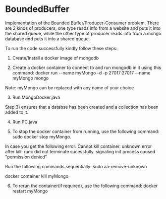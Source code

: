 # BoundedBuffer
Implementation of the Bounded Buffer/Producer-Consumer problem. 
There are 2 kinds of producers, one type reads info from a website and puts it into the shared queue, 
while the other type of producer reads info from a mongo database and puts it into a shared queue.

To run the code successfully kindly follow these steps:
1) Create/Install a docker image of mongodb

2) Create a docker container to connect to and run mongodb in it using this command: docker run --name myMongo -d -p 27017:27017 --name myMongo mongo

Note: myMongo can be replaced with any name of your choice

3) Run MongoDocker.java

Step 3) ensures that a databse has been created and a collection has been added to it.

4) Run PC.java

5) To stop the docker container from running, use the following command: sudo docker stop myMongo. 

In case you get the following error: Cannot kill container. unknown error after kill: runc did not terminate sucessfully. signaling init process caused "permission denied"

Run the following commands sequentially: 
sudo aa-remove-unknown 

docker container kill myMongo 

6) To rerun the container(if required), use the following command: docker restart myMongo
